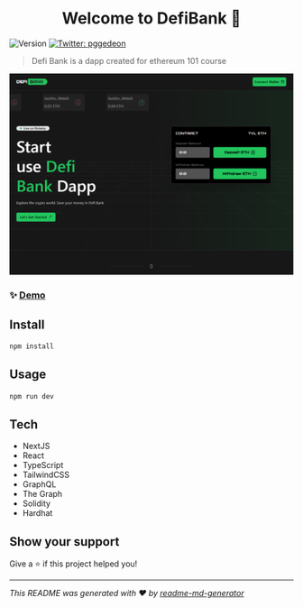 <h1 align="center">Welcome to DefiBank 👋</h1>
<p>
  <img alt="Version" src="https://img.shields.io/badge/version-0.1.0-blue.svg?cacheSeconds=2592000" />
  <a href="https://twitter.com/pggedeon" target="_blank">
    <img alt="Twitter: pggedeon" src="https://img.shields.io/twitter/follow/pggedeon.svg?style=social" />
  </a>
</p>

> Defi Bank is a dapp created for ethereum 101 course

<a href="https://defibank.vercel.app/" target="_blank">
    <img alt="DefiBank: Landing" src="public/assets/LandingPage.png" />
</a>

### ✨ [Demo](https://4lx6r1.sse.codesandbox.io/)

## Install

```sh
npm install
```

## Usage

```sh
npm run dev
```

## Tech
- NextJS
- React
- TypeScript
- TailwindCSS
- GraphQL
- The Graph
- Solidity
- Hardhat

## Show your support

Give a ⭐️ if this project helped you!

***
_This README was generated with ❤️ by [readme-md-generator](https://github.com/kefranabg/readme-md-generator)_
